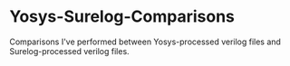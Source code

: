 # Yosys-Surelog-Comparisons
Comparisons I've performed between Yosys-processed verilog files and Surelog-processed verilog files. 
